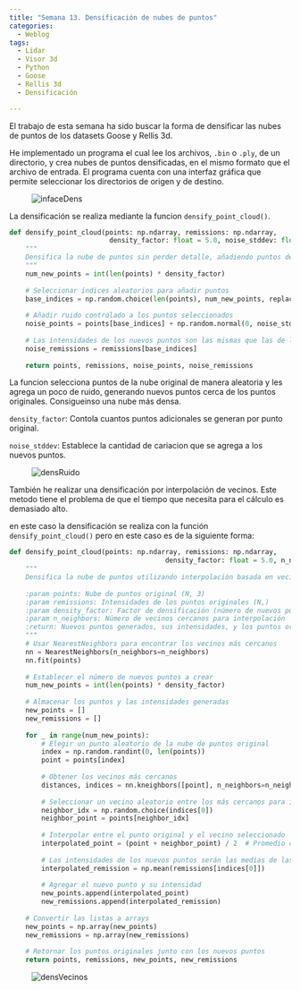 ```yaml
---
title: "Semana 13. Densificación de nubes de puntos"
categories:
  - Weblog
tags:
  - Lidar
  - Visor 3d
  - Python
  - Goose 
  - Rellis 3d
  - Densificación

---
```


El trabajo de esta semana ha sido buscar la forma de densificar las nubes de puntos de los datasets Goose y Rellis 3d.

He implementado un programa el cual lee los archivos, ```.bin``` o ```.ply```, de un directorio, y crea nubes de puntos densificadas, en el mismo formato que el archivo de entrada. El programa cuenta con una interfaz gráfica que permite seleccionar los directorios de origen y de destino.

<figure class="align-center" style="max-width: 100%">
  <img src="{{ site.url }}{{ site.baseurl }}/assets/images/interfazDensificador.png" alt="infaceDens">
</figure>

La densificación se realiza mediante la funcion ```densify_point_cloud()```.
```python
def densify_point_cloud(points: np.ndarray, remissions: np.ndarray, 
                         density_factor: float = 5.0, noise_stddev: float = 0.02) -> tuple[np.ndarray, np.ndarray, np.ndarray, np.ndarray]:
    """
    Densifica la nube de puntos sin perder detalle, añadiendo puntos de forma controlada.
    """
    num_new_points = int(len(points) * density_factor)
    
    # Seleccionar índices aleatorios para añadir puntos
    base_indices = np.random.choice(len(points), num_new_points, replace=True)
    
    # Añadir ruido controlado a los puntos seleccionados
    noise_points = points[base_indices] + np.random.normal(0, noise_stddev, (num_new_points, 3))
    
    # Las intensidades de los nuevos puntos son las mismas que las de los puntos seleccionados
    noise_remissions = remissions[base_indices]
    
    return points, remissions, noise_points, noise_remissions
```
La funcion selecciona puntos de la nube original de manera aleatoria y les agrega un poco de ruido, generando nuevos puntos cerca de los puntos originales. Consigueinso una nube más densa.

```density_factor```: Contola cuantos puntos adicionales se generan por punto original.

```noise_stddev```: Establece la cantidad de cariacion que se agrega a los nuevos puntos.

<figure class="align-center" style="max-width: 100%">
  <img src="{{ site.url }}{{ site.baseurl }}/assets/videos/densificacionRuido.gif" alt="densRuido">
</figure>

También he realizar una densificación por interpolación de vecinos. Este metodo tiene el problema de que el tiempo que necesita para el cálculo es demasiado alto.

en este caso la densificación se realiza con la función ```densify_point_cloud()``` pero en este caso es de la siguiente forma:

```python
def densify_point_cloud(points: np.ndarray, remissions: np.ndarray, 
                                       density_factor: float = 5.0, n_neighbors: int = 5) -> Tuple[np.ndarray, np.ndarray, np.ndarray, np.ndarray]:
    """
    Densifica la nube de puntos utilizando interpolación basada en vecinos más cercanos.
    
    :param points: Nube de puntos original (N, 3)
    :param remissions: Intensidades de los puntos originales (N,)
    :param density_factor: Factor de densificación (número de nuevos puntos a agregar)
    :param n_neighbors: Número de vecinos cercanos para interpolación
    :return: Nuevos puntos generados, sus intensidades, y los puntos originales
    """
    # Usar NearestNeighbors para encontrar los vecinos más cercanos
    nn = NearestNeighbors(n_neighbors=n_neighbors)
    nn.fit(points)
    
    # Establecer el número de nuevos puntos a crear
    num_new_points = int(len(points) * density_factor)
    
    # Almacenar los puntos y las intensidades generadas
    new_points = []
    new_remissions = []
    
    for _ in range(num_new_points):
        # Elegir un punto aleatorio de la nube de puntos original
        index = np.random.randint(0, len(points))
        point = points[index]
        
        # Obtener los vecinos más cercanos
        distances, indices = nn.kneighbors([point], n_neighbors=n_neighbors)
        
        # Seleccionar un vecino aleatorio entre los más cercanos para interpolar
        neighbor_idx = np.random.choice(indices[0])
        neighbor_point = points[neighbor_idx]
        
        # Interpolar entre el punto original y el vecino seleccionado
        interpolated_point = (point + neighbor_point) / 2  # Promedio de la posición
        
        # Las intensidades de los nuevos puntos serán las medias de las intensidades de los puntos vecinos
        interpolated_remission = np.mean(remissions[indices[0]])
        
        # Agregar el nuevo punto y su intensidad
        new_points.append(interpolated_point)
        new_remissions.append(interpolated_remission)
    
    # Convertir las listas a arrays
    new_points = np.array(new_points)
    new_remissions = np.array(new_remissions)
    
    # Retornar los puntos originales junto con los nuevos puntos
    return points, remissions, new_points, new_remissions
```

<figure class="align-center" style="max-width: 100%">
  <img src="{{ site.url }}{{ site.baseurl }}/assets/images/densificacionVecinos.png" alt="densVecinos">
</figure>
